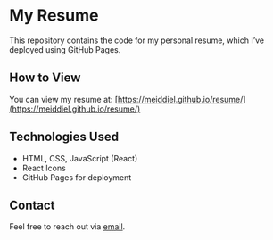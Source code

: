 # My Resume

This repository contains the code for my personal resume, which I’ve deployed using GitHub Pages.

## How to View

You can view my resume at: [https://meiddiel.github.io/resume/](https://meiddiel.github.io/resume/)

## Technologies Used

- HTML, CSS, JavaScript (React)
- React Icons
- GitHub Pages for deployment

## Contact

Feel free to reach out via [email](tokymickaelrivo@gmail.com).
